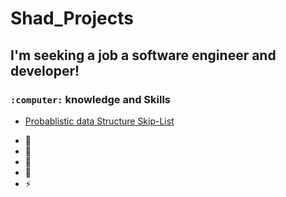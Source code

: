 # Shad_Projects

## I'm seeking a job a software engineer and developer!

### `:computer:`  knowledge and Skills

<!-- PROJECTS:START -->
- [Probablistic data Structure Skip-List](https://github.com/ShadSGitHub/Shad_Projects/blob/main/SkipList-5%20(2).java)
<!-- PROJECTS:END -->

- 🔭 
- 🌱 
- 👯 
- 🥅 
- ⚡ 
